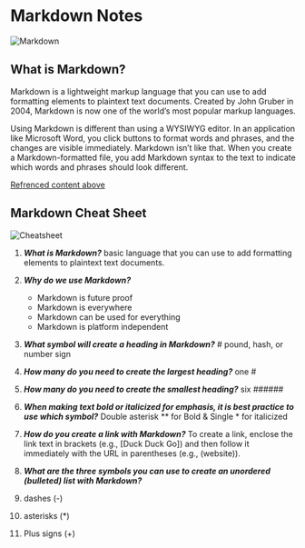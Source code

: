 # Markdown Notes

![Markdown](https://mdg.imgix.net/assets/images/markdown-flowchart.png?auto=format&fit=clip&q=40&w=1080)

## What is Markdown?
Markdown is a lightweight markup language that you can use to add formatting elements to plaintext text documents. Created by John Gruber in 2004, Markdown is now one of the world’s most popular markup languages.

Using Markdown is different than using a WYSIWYG editor. In an application like Microsoft Word, you click buttons to format words and phrases, and the changes are visible immediately. Markdown isn’t like that. When you create a Markdown-formatted file, you add Markdown syntax to the text to indicate which words and phrases should look different.

[Refrenced content above](https://www.markdownguide.org/getting-started/)

## Markdown Cheat Sheet

![Cheatsheet](https://th.bing.com/th/id/R.ba62ce6c22e47243b5878bad2b36c76d?rik=VrH1%2b2R3Wqc2pA&riu=http%3a%2f%2f4.bp.blogspot.com%2f-fc_lGGylfLM%2fUE3Qrdj507I%2fAAAAAAAAC4I%2fyS-xkITGyGk%2fs1600%2fMarkdown_cheatsheet.png&ehk=BP8WtkFCfNmUhqrBnWOBYVZbCMTCzuQnwKmFnX63Ejc%3d&risl=&pid=ImgRaw&r=0)






1. ***What is Markdown?***
basic language that you can use to add formatting elements to plaintext text documents.

2. ***Why do we use Markdown?***
    - Markdown is future proof
    - Markdown is everywhere
    - Markdown can be used for everything
    - Markdown is platform independent



3. ***What symbol will create a heading in Markdown?*** # pound, hash, or number sign
   

4. ***How many do you need to create the largest heading?*** one # 

5. ***How many do you need to create the smallest heading?*** six ###### 

6. ***When making text bold or italicized for emphasis, it is best 
practice to use which symbol?*** Double asterisk ** for Bold & Single * for italicized 

7. ***How do you create a link with Markdown?*** To create a link, enclose the link text in brackets (e.g., [Duck Duck Go]) and then follow it immediately with the URL in parentheses (e.g., (website)).


8. ***What are the three symbols you can use to create an unordered (bulleted) list with Markdown?*** 
1. dashes (-) 
2. asterisks (*) 
3. Plus signs (+)
